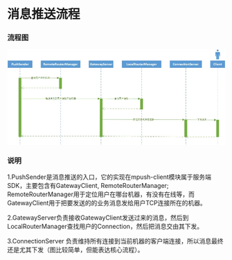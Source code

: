 # 消息推送流程
### 流程图

<img src="images/8.JPG?raw=true" align=center />

### 说明
1.PushSender是消息推送的入口，它的实现在mpush-client模块属于服务端SDK，主要包含有GatewayClient, RemoteRouterManager; RemoteRouterManager用于定位用户在哪台机器，有没有在线等，而GatewayClient用于把要发送的的业务消息发给用户TCP连接所在的机器。

2.GatewayServer负责接收GatewayClient发送过来的消息，然后到LocalRouterManager查找用户的Connection，然后把消息交由其下发。

3.ConnectionServer 负责维持所有连接到当前机器的客户端连接，所以消息最终还是尤其下发（图比较简单，但能表达核心流程）。
